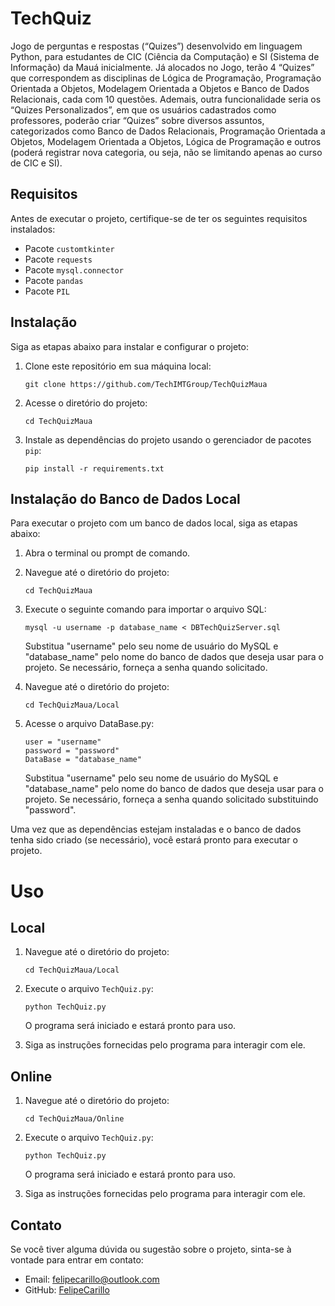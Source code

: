 # TechQuiz

Jogo de perguntas e respostas (“Quizes”) desenvolvido em linguagem Python, para estudantes de CIC (Ciência da Computação) e SI (Sistema de Informação) da Mauá inicialmente.
Já alocados no Jogo, terão 4 “Quizes” que correspondem as disciplinas de Lógica de Programação, Programação Orientada a Objetos, Modelagem Orientada a Objetos e Banco de Dados Relacionais, cada com 10 questões.
Ademais, outra funcionalidade seria os “Quizes Personalizados”, em que os usuários cadastrados como professores, poderão criar “Quizes” sobre diversos assuntos, categorizados como Banco de Dados Relacionais, Programação Orientada a Objetos, Modelagem Orientada a Objetos, Lógica de Programação e outros (poderá registrar nova categoria, ou seja, não se limitando apenas ao curso de CIC e SI). 


## Requisitos

Antes de executar o projeto, certifique-se de ter os seguintes requisitos instalados:

- Pacote `customtkinter`
- Pacote `requests`
- Pacote `mysql.connector`
- Pacote `pandas`
- Pacote `PIL`

## Instalação

Siga as etapas abaixo para instalar e configurar o projeto:

1. Clone este repositório em sua máquina local:

   ```shell
   git clone https://github.com/TechIMTGroup/TechQuizMaua
   ```

2. Acesse o diretório do projeto:

   ```shell
   cd TechQuizMaua
   ```

3. Instale as dependências do projeto usando o gerenciador de pacotes `pip`:

   ```shell
   pip install -r requirements.txt
   ```
   
   
## Instalação do Banco de Dados Local

Para executar o projeto com um banco de dados local, siga as etapas abaixo:

1. Abra o terminal ou prompt de comando.
   
2. Navegue até o diretório do projeto:
 
    ```shell
    cd TechQuizMaua
    ```
 
3. Execute o seguinte comando para importar o arquivo SQL:
     
    ```shell
    mysql -u username -p database_name < DBTechQuizServer.sql
    ```
   
    Substitua "username" pelo seu nome de usuário do MySQL e "database_name" pelo nome do banco de dados que deseja usar para o projeto.
    Se necessário, forneça a senha quando solicitado.

4. Navegue até o diretório do projeto:
 
    ```shell
    cd TechQuizMaua/Local
    ```

5. Acesse o arquivo DataBase.py: 

    ```shell
    user = "username"
    password = "password"
    DataBase = "database_name"
    ```
    
   Substitua "username" pelo seu nome de usuário do MySQL e "database_name" pelo nome do banco de dados que deseja usar para o projeto.
   Se necessário, forneça a senha quando solicitado substituindo "password".
   

Uma vez que as dependências estejam instaladas e o banco de dados tenha sido criado (se necessário), você estará pronto para executar o projeto.

# Uso

   ## Local

   1. Navegue até o diretório do projeto:

       ```shell
       cd TechQuizMaua/Local
       ```

   2. Execute o arquivo `TechQuiz.py`:

      ```shell
      python TechQuiz.py
      ```

      O programa será iniciado e estará pronto para uso.

   3. Siga as instruções fornecidas pelo programa para interagir com ele.
   
   ## Online 
   
   1. Navegue até o diretório do projeto:

       ```shell
       cd TechQuizMaua/Online
       ```

   2. Execute o arquivo `TechQuiz.py`:

      ```shell
      python TechQuiz.py
      ```

      O programa será iniciado e estará pronto para uso.

   3. Siga as instruções fornecidas pelo programa para interagir com ele.

## Contato

Se você tiver alguma dúvida ou sugestão sobre o projeto, sinta-se à vontade para entrar em contato:

- Email: felipecarillo@outlook.com
- GitHub: [FelipeCarillo](https://github.com/FelipeCarillo)
